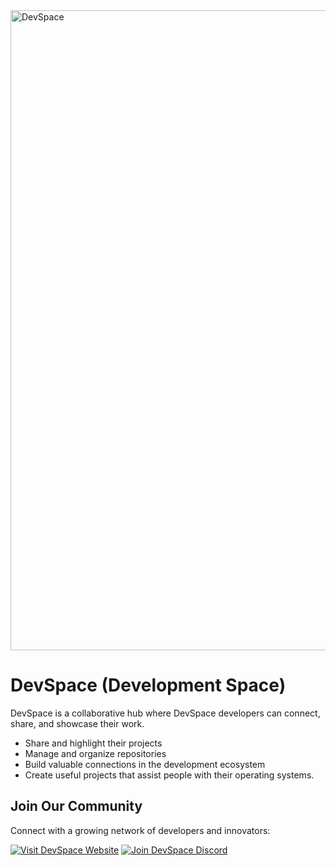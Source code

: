 <img width="1024" height="1024" alt="DevSpace" src="https://github.com/user-attachments/assets/b36bf440-80a3-420c-808e-af552764f46b" />

# DevSpace (Development Space)

DevSpace is a collaborative hub where DevSpace developers can connect, share, and showcase their work.  

- Share and highlight their projects    
- Manage and organize repositories  
- Build valuable connections in the development ecosystem  
- Create useful projects that assist people with their operating systems.

## Join Our Community

Connect with a growing network of developers and innovators:

[![Visit DevSpace Website](https://img.shields.io/badge/Visit%20Website-000?style=for-the-badge&logo=google-chrome)](https://DevelopmentSpace.pages.dev)
[![Join DevSpace Discord](https://img.shields.io/badge/Join%20Discord-5865F2?style=for-the-badge&logo=discord&logoColor=white)](https://discord.gg/EzHu6tw5PQ)
